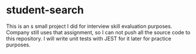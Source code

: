 # student-search
This is an s small project I did for interview skill evaluation purposes. Company still uses that assignment, so I can not push all the source code to this repository.
I will write unit tests with JEST for it later for practice purposes.
